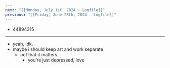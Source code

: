 ```yaml
---
next: "[[Monday, July 1st, 2024 - Logfile]]"
previous: "[[Friday, June 28th, 2024 - Logfile]]"
---
```

- 44894315
___
- yeah, idk.
- maybe i should keep art and work separate
	- not that it matters.
		- you're just depressed, love